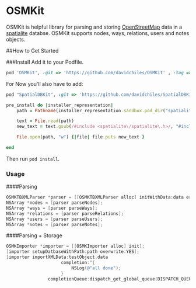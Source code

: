 # OSMKit
OSMKit is helpful library for parsing and storing [OpenStreetMap](https://openstreetmpa.org) data in a [spatialite](http://www.gaia-gis.it/gaia-sins/) databse. OSMKit supports nodes, ways, relations, users and notes objects.

##How to Get Started

###Install
Add it to your Podfile.

```ruby
pod 'OSMKit', :git => 'https://github.com/davidchiles/OSMKit' , :tag => '0.2'
```

For Now you'll also have to add:
```ruby
pod "SpatialDBKit", :git => 'https://github.com/davidchiles/SpatialDBKit' , :branch => 'master'

pre_install do |installer_representation|
    path = Pathname(installer_representation.sandbox.pod_dir("spatialite"))+"src/spatialite/spatialite.c"

    text = File.read(path)
  	new_text = text.gsub(/#include <spatialite\/spatialite\.h>/, "#include <spatialite/spatialite/spatialite.h>")

  	File.open(path, "w") {|file| file.puts new_text }

end
```

Then run `pod install`.

### Usage


####Parsing
```objective-c
OSMKTBXMLParser *parser = [[OSMKTBXMLParser alloc] initWithData:data error:&error];
NSArray *nodes = [parser parseNodes];
NSArray *ways = [parser parseWays];
NSArray *relations = [parser parseRelations];
NSArray *users = [parser parseUsers];
NSArray *notes = [parser parseNotes];
```

####Parsing + Storage
```objective-c
OSMKImporter *importer = [[OSMKImporter alloc] init];
[importer setupDatbaseWithPath:path overwrite:YES];
[importer importXMLData:testObject.data
                     completion:^{
                         NSLog(@"all done");
                     }
                completionQueue:dispatch_get_global_queue(DISPATCH_QUEUE_PRIORITY_DEFAULT, 0)];
```

